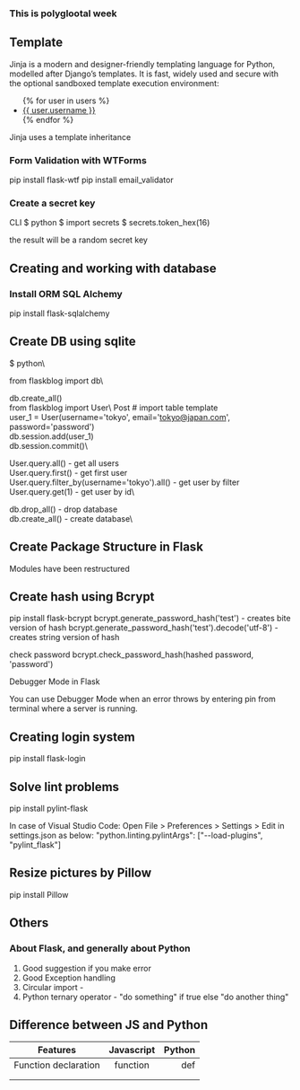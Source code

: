 ### This is polyglootal week

## Template

Jinja is a modern and designer-friendly templating language for Python, modelled after Django’s templates. It is fast, widely used and secure with the optional sandboxed template execution environment:

<title>{% block title %}{% endblock %}</title>
<ul>
{% for user in users %}
  <li><a href="{{ user.url }}">{{ user.username }}</a></li>
{% endfor %}
</ul>

Jinja uses a template inheritance

### Form Validation with WTForms

pip install flask-wtf
pip install email_validator

### Create a secret key

CLI
$ python
$ import secrets
\$ secrets.token_hex(16)

the result will be a random secret key

## Creating and working with database

### Install ORM SQL Alchemy

pip install flask-sqlalchemy

## Create DB using sqlite

$ python\

from flaskblog import db\

db.create_all()\
from flaskblog import User\ Post # import table template\
user_1 = User(username='tokyo', email='tokyo@japan.com', password='password')\
db.session.add(user_1)\
db.session.commit()\

User.query.all() - get all users\
User.query.first() - get first user\
User.query.filter_by(username='tokyo').all() - get user by filter\
User.query.get(1) - get user by id\

db.drop_all() - drop database\
db.create_all() - create database\

## Create Package Structure in Flask

Modules have been restructured

## Create hash using Bcrypt

pip install flask-bcrypt
bcrypt.generate_password_hash('test') - creates bite version of hash
bcrypt.generate_password_hash('test').decode('utf-8') - creates string version of hash

check password
bcrypt.check_password_hash(hashed password, 'password')

Debugger Mode in Flask

You can use Debugger Mode when an error throws  by entering pin from terminal where a server is running.

## Creating login system

pip install flask-login

## Solve lint problems

pip install pylint-flask

In case of Visual Studio Code: Open File > Preferences > Settings > Edit in settings.json as below:
"python.linting.pylintArgs": ["--load-plugins", "pylint_flask"]

## Resize pictures by Pillow
pip install Pillow

## Others

### About Flask, and generally about Python

1. Good suggestion if you make error
2. Good Exception handling
3. Circular import -
4. Python ternary operator - "do something" if true else "do another thing"

##  Difference between JS and Python

| Features      | Javascript    | Python|
| ------------- |:-------------:| -----:|
| Function declaration     | function | def|
|      |      |    |
||     |    |
